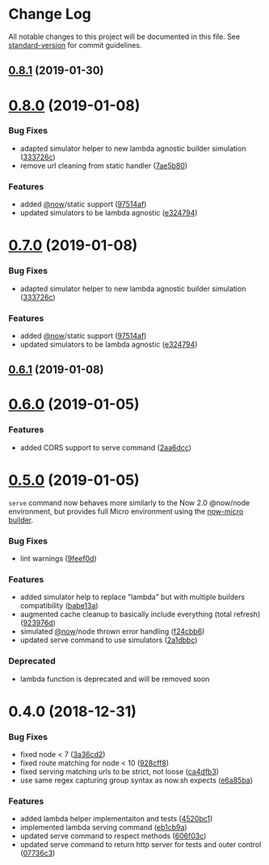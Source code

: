 # Change Log

All notable changes to this project will be documented in this file. See [standard-version](https://github.com/conventional-changelog/standard-version) for commit guidelines.

<a name="0.8.1"></a>
## [0.8.1](https://github.com/lucasconstantino/now-we-test/compare/v0.8.0...v0.8.1) (2019-01-30)



<a name="0.8.0"></a>
# [0.8.0](https://github.com/lucasconstantino/now-we-test/compare/v0.6.1...v0.8.0) (2019-01-08)


### Bug Fixes

* adapted simulator helper to new lambda agnostic builder simulation ([333726c](https://github.com/lucasconstantino/now-we-test/commit/333726c))
* remove url cleaning from static handler ([7ae5b80](https://github.com/lucasconstantino/now-we-test/commit/7ae5b80))


### Features

* added [@now](https://github.com/now)/static support ([97514af](https://github.com/lucasconstantino/now-we-test/commit/97514af))
* updated simulators to be lambda agnostic ([e324794](https://github.com/lucasconstantino/now-we-test/commit/e324794))



<a name="0.7.0"></a>
# [0.7.0](https://github.com/lucasconstantino/now-we-test/compare/v0.6.1...v0.7.0) (2019-01-08)


### Bug Fixes

* adapted simulator helper to new lambda agnostic builder simulation ([333726c](https://github.com/lucasconstantino/now-we-test/commit/333726c))


### Features

* added [@now](https://github.com/now)/static support ([97514af](https://github.com/lucasconstantino/now-we-test/commit/97514af))
* updated simulators to be lambda agnostic ([e324794](https://github.com/lucasconstantino/now-we-test/commit/e324794))



<a name="0.6.1"></a>
## [0.6.1](https://github.com/lucasconstantino/now-we-test/compare/v0.6.0...v0.6.1) (2019-01-08)



<a name="0.6.0"></a>
# [0.6.0](https://github.com/lucasconstantino/now-we-test/compare/v0.5.0...v0.6.0) (2019-01-05)


### Features

* added CORS support to serve command ([2aa6dcc](https://github.com/lucasconstantino/now-we-test/commit/2aa6dcc))



<a name="0.5.0"></a>
# [0.5.0](https://github.com/lucasconstantino/now-we-test/compare/v0.4.0...v0.5.0) (2019-01-05)


`serve` command now behaves more similarly to the Now 2.0 @now/node environment, but provides full Micro environment using the [now-micro builder](https://github.com/lucasconstantino/now-micro).

### Bug Fixes

* lint warnings ([9feef0d](https://github.com/lucasconstantino/now-we-test/commit/9feef0d))


### Features

* added simulator help to replace "lambda" but with multiple builders compatibility ([babe13a](https://github.com/lucasconstantino/now-we-test/commit/babe13a))
* augmented cache cleanup to basically include everything (total refresh) ([923976d](https://github.com/lucasconstantino/now-we-test/commit/923976d))
* simulated [@now](https://github.com/now)/node thrown error handling ([f24cbb6](https://github.com/lucasconstantino/now-we-test/commit/f24cbb6))
* updated serve command to use simulators ([2a1dbbc](https://github.com/lucasconstantino/now-we-test/commit/2a1dbbc))

### Deprecated

* lambda function is deprecated and will be removed soon



<a name="0.4.0"></a>
# 0.4.0 (2018-12-31)


### Bug Fixes

* fixed node < 7 ([3a36cd2](https://github.com/lucasconstantino/now-we-test/commit/3a36cd2))
* fixed route matching for node < 10 ([928cff8](https://github.com/lucasconstantino/now-we-test/commit/928cff8))
* fixed serving matching urls to be strict, not loose ([ca4dfb3](https://github.com/lucasconstantino/now-we-test/commit/ca4dfb3))
* use same regex capturing group syntax as now.sh expects ([e6a85ba](https://github.com/lucasconstantino/now-we-test/commit/e6a85ba))


### Features

* added lambda helper implementaiton and tests ([4520bc1](https://github.com/lucasconstantino/now-we-test/commit/4520bc1))
* implemented lambda serving command ([eb1cb9a](https://github.com/lucasconstantino/now-we-test/commit/eb1cb9a))
* updated serve command to respect methods ([606f03c](https://github.com/lucasconstantino/now-we-test/commit/606f03c))
* updated serve command to return http server for tests and outer control ([07736c3](https://github.com/lucasconstantino/now-we-test/commit/07736c3))
